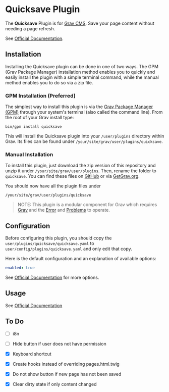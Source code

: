 # Quicksave Plugin

The **Quicksave** Plugin is for [Grav CMS](http://github.com/getgrav/grav). Save your page content without needing a page refresh.

See [Official Documentation](https://www.twelvetone.tv/docs/developer-tools/grav-plugins/grav-quick-save-plugin).

## Installation

Installing the Quicksave plugin can be done in one of two ways. The GPM (Grav Package Manager) installation method enables you to quickly and easily install the plugin with a simple terminal command, while the manual method enables you to do so via a zip file.

### GPM Installation (Preferred)

The simplest way to install this plugin is via the [Grav Package Manager (GPM)](http://learn.getgrav.org/advanced/grav-gpm) through your system's terminal (also called the command line).  From the root of your Grav install type:

    bin/gpm install quicksave

This will install the Quicksave plugin into your `/user/plugins` directory within Grav. Its files can be found under `/your/site/grav/user/plugins/quicksave`.

### Manual Installation

To install this plugin, just download the zip version of this repository and unzip it under `/your/site/grav/user/plugins`. Then, rename the folder to `quicksave`. You can find these files on [GitHub](https://github.com/twelve-tone-llc/grav-plugin-quicksave) or via [GetGrav.org](http://getgrav.org/downloads/plugins#extras).

You should now have all the plugin files under

    /your/site/grav/user/plugins/quicksave
	
> NOTE: This plugin is a modular component for Grav which requires [Grav](http://github.com/getgrav/grav) and the [Error](https://github.com/getgrav/grav-plugin-error) and [Problems](https://github.com/getgrav/grav-plugin-problems) to operate.

## Configuration

Before configuring this plugin, you should copy the `user/plugins/quicksave/quicksave.yaml` to `user/config/plugins/quicksave.yaml` and only edit that copy.

Here is the default configuration and an explanation of available options:

```yaml
enabled: true
```
See [Official Documentation](https://www.twelvetone.tv/docs/developer-tools/grav-plugins/grav-quick-save-plugin) for more options.


## Usage

See [Official Documentation](https://www.twelvetone.tv/docs/developer-tools/grav-plugins/grav-quick-save-plugin)

## To Do

- [ ] i8n
- [ ] Hide button if user does not have permission
- [X] Keyboard shortcut
- [X] Create hooks instead of overriding pages.html.twig
- [X] Do not show button if new page has not been saved
- [X] Clear dirty state if only content changed


